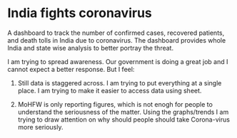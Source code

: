 # India fights coronavirus

A dashboard to track the number of confirmed cases, recovered patients, and death tolls in India due to coronavirus.
The dashboard provides whole India and state wise analysis to better portray the threat. 

I am trying to spread awareness. Our government is doing a great job and I cannot expect a better response. But I feel:

1. Still data is staggered across. I am trying to put everything at a single place. I am trying
to make it easier to access data using sheet.

2. MoHFW is only reporting figures, which is not enogh for people to understand the
seriousness of the matter. Using the graphs/trends I am trying to draw attention on
why should people should take Corona-virus more seriously.

